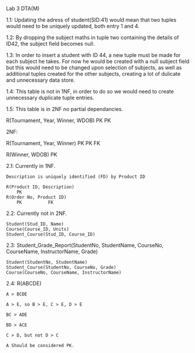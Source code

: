 Lab 3 DTA(M)

1.1: Updating the adress of student(SID:41) would mean that two tuples would need to be uniquely updated, both entry 1 and 4. 

1.2: By dropping the subject maths in tuple two containing the details of ID42, the subject field becomes null.

1.3: In order to insert a student with ID 44, a new tuple must be made for each subject he takes. For now he would be created with a null subject field but this would need to be changed upon selection of subjects, as well as additional tuples created for the other subjects, creating a lot of dulicate and unnecessary data store.

1.4: This table is not in 1NF, in order to do so we would need to create unnecessary duplicate tuple entries.

1.5: This table is in 2NF no partial dependancies.

R(Tournament, Year, Winner, WDOB)
	PK			PK		 

2NF:

R(Tournament, Year, Winner)
	PK			PK		FK

R(Winner, WDOB)
	PK		


2.1: Currently in 1NF.

	Description is uniquely identified (FD) by Product ID

	R(Product ID, Description)
		PK
	R(Order No, Product ID)
		PK			FK

2.2: Currently not in 2NF. 

	Student(Stud_ID, Name)
	Course(Course_ID, Units)
	Student_Course(Stud_ID, Course_ID)

2.3: Student_Grade_Report(StudentNo, StudentName, CourseNo, CourseName, InstructorName, Grade)


	Student(StudentNo, StudentName)
	Student_Course(StudentNo, CourseNo, Grade)
	Course(CourseNo, CourseName, InstructorName)

2.4: R(ABCDE)

	A > BCDE

	A > E, so B > E, C > E, D > E

	BC > ADE

	BD > ACE

	C > D, but not D > C

	A Should be considered PK.




